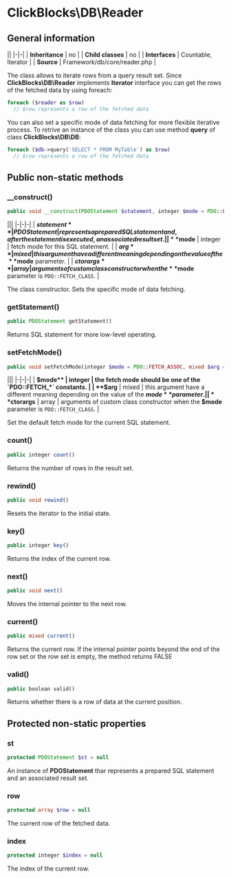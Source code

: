 # ClickBlocks\DB\Reader #

## General information ##

||
|-|-|
| **Inheritance** | no |
| **Child classes** | no |
| **Interfaces** | Countable, Iterator |
| **Source** | Framework/db/core/reader.php |

The class allows to iterate rows from a query result set. Since **ClickBlocks\DB\Reader** implements **Iterator** interface you can get the rows of the fetched data by using foreach:

```php
foreach ($reader as $row)
  // $row represents a row of the fetched data
```

You can also set a specific mode of data fetching for more flexible iterative process. To retrive an instance of the class you can use method **query** of class **ClickBlocks\DB\DB**:

```php
foreach ($db->query('SELECT * FROM MyTable') as $row)
  // $row represents a row of the fetched data
```

## Public non-static methods ##

### **__construct()**

```php
public void __construct(PDOStatement $statement, integer $mode = PDO::FETCH_ASSOC, mixed $arg = null, array $ctorargs = null)
```

|||
|-|-|-|
| **$statement** | PDOStatement | represents a prepared SQL statement and, after the statement is executed, an associated result set. |
| **$mode** | integer | fetch mode for this SQL statement. |
| **$arg** | mixed | this argument have a different meaning depending on the value of the **$mode** parameter. |
| **$ctorargs** | array | arguments of custom class constructor when the **$mode** parameter is `PDO::FETCH_CLASS`. |

The class constructor. Sets the specific mode of data fetching.

### **getStatement()**

```php
public PDOStatement getStatement()
```

Returns SQL statement for more low-level operating.

### **setFetchMode()**

```php
public void setFetchMode(integer $mode = PDO::FETCH_ASSOC, mixed $arg = null, array $ctorargs = null)
```

|||
|-|-|-|
| **$mode** | integer | the fetch mode should be one of the `PDO::FETCH_*` constants. |
| **$arg** | mixed | this argument have a different meaning depending on the value of the **$mode** parameter. |
| **$ctorargs** | array | arguments of custom class constructor when the **$mode** parameter is `PDO::FETCH_CLASS`. |

Set the default fetch mode for the current SQL statement.

### **count()**

```php
public integer count()
```

Returns the number of rows in the result set.

### **rewind()**

```php
public void rewind() 
```

Resets the iterator to the initial state.

### **key()**

```php
public integer key()
```

Returns the index of the current row.

### **next()**

```php
public void next()
```

Moves the internal pointer to the next row.

### **current()**

```php
public mixed current()
```

Returns the current row. If the internal pointer points beyond the end of the row set or the row set is empty, the method returns FALSE

### **valid()**

```php
public boolean valid()
```

Returns whether there is a row of data at the current position.

## Protected non-static properties ##

### **st**

```php
protected PDOStatement $st = null
```

An instance of **PDOStatement** thar represents a prepared SQL statement and an associated result set.

### **row**

```php
protected array $row = null
```

The current row of the fetched data.

### **index**

```php
protected integer $index = null
```

The index of the current row.
